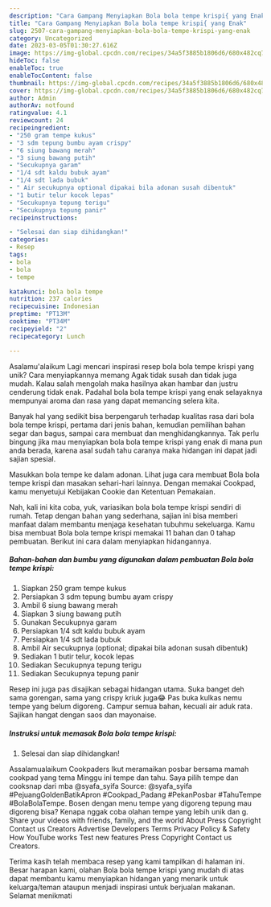 ```yaml
---
description: "Cara Gampang Menyiapkan Bola bola tempe krispi{ yang Enak"
title: "Cara Gampang Menyiapkan Bola bola tempe krispi{ yang Enak"
slug: 2507-cara-gampang-menyiapkan-bola-bola-tempe-krispi-yang-enak
category: Uncategorized
date: 2023-03-05T01:30:27.616Z
image: https://img-global.cpcdn.com/recipes/34a5f3885b1806d6/680x482cq70/bola-bola-tempe-krispi-foto-resep-utama.jpg
hideToc: false
enableToc: true
enableTocContent: false
thumbnail: https://img-global.cpcdn.com/recipes/34a5f3885b1806d6/680x482cq70/bola-bola-tempe-krispi-foto-resep-utama.jpg
cover: https://img-global.cpcdn.com/recipes/34a5f3885b1806d6/680x482cq70/bola-bola-tempe-krispi-foto-resep-utama.jpg
author: Admin
authorAv: notfound
ratingvalue: 4.1
reviewcount: 24
recipeingredient:
- "250 gram tempe kukus"
- "3 sdm tepung bumbu ayam crispy"
- "6 siung bawang merah"
- "3 siung bawang putih"
- "Secukupnya garam"
- "1/4 sdt kaldu bubuk ayam"
- "1/4 sdt lada bubuk"
- " Air secukupnya optional dipakai bila adonan susah dibentuk"
- "1 butir telur kocok lepas"
- "Secukupnya tepung terigu"
- "Secukupnya tepung panir"
recipeinstructions:

- "Selesai dan siap dihidangkan!"
categories:
- Resep
tags:
- bola
- bola
- tempe

katakunci: bola bola tempe 
nutrition: 237 calories
recipecuisine: Indonesian
preptime: "PT13M"
cooktime: "PT34M"
recipeyield: "2"
recipecategory: Lunch

---
```



Asalamu'alaikum Lagi mencari inspirasi resep bola bola tempe krispi yang unik? Cara menyiapkannya memang Agak tidak susah dan tidak juga mudah. Kalau salah mengolah maka hasilnya akan hambar dan justru cenderung tidak enak. Padahal bola bola tempe krispi yang enak selayaknya mempunyai aroma dan rasa yang dapat memancing selera kita.


Banyak hal yang sedikit bisa berpengaruh terhadap kualitas rasa dari bola bola tempe krispi, pertama dari jenis bahan, kemudian pemilihan bahan segar dan bagus, sampai cara membuat dan menghidangkannya. Tak perlu bingung jika mau menyiapkan bola bola tempe krispi yang enak di mana pun anda berada, karena asal sudah tahu caranya maka hidangan ini dapat jadi sajian spesial.

Masukkan bola tempe ke dalam adonan. Lihat juga cara membuat Bola bola tempe krispi dan masakan sehari-hari lainnya. Dengan memakai Cookpad, kamu menyetujui Kebijakan Cookie dan Ketentuan Pemakaian.


Nah, kali ini kita coba, yuk, variasikan bola bola tempe krispi sendiri di rumah. Tetap dengan bahan yang sederhana, sajian ini bisa memberi manfaat dalam membantu menjaga kesehatan tubuhmu sekeluarga. Kamu bisa membuat Bola bola tempe krispi memakai 11 bahan dan 0 tahap pembuatan. Berikut ini cara dalam menyiapkan hidangannya.

<!--inarticleads1-->

##### Bahan-bahan dan bumbu yang digunakan dalam pembuatan Bola bola tempe krispi:

1. Siapkan 250 gram tempe kukus
1. Persiapkan 3 sdm tepung bumbu ayam crispy
1. Ambil 6 siung bawang merah
1. Siapkan 3 siung bawang putih
1. Gunakan Secukupnya garam
1. Persiapkan 1/4 sdt kaldu bubuk ayam
1. Persiapkan 1/4 sdt lada bubuk
1. Ambil  Air secukupnya (optional; dipakai bila adonan susah dibentuk)
1. Sediakan 1 butir telur, kocok lepas
1. Sediakan Secukupnya tepung terigu
1. Sediakan Secukupnya tepung panir


Resep ini juga pas disajikan sebagai hidangan utama. Suka banget deh sama gorengan, sama yang crispy kriuk juga😂 Pas buka kulkas nemu tempe yang belum digoreng. Campur semua bahan, kecuali air aduk rata. Sajikan hangat dengan saos dan mayonaise. 

<!--inarticleads2-->

##### Instruksi untuk memasak Bola bola tempe krispi:


1. Selesai dan siap dihidangkan!

Assalamualaikum Cookpaders Ikut meramaikan posbar bersama mamah cookpad yang tema Minggu ini tempe dan tahu. Saya pilih tempe dan cooksnap dari mba @syafa_syifa Source: @syafa_syifa #PejuangGoldenBatikApron #Cookpad_Padang #PekanPosbar #TahuTempe #BolaBolaTempe. Bosen dengan menu tempe yang digoreng tepung mau digoreng bisa? Kenapa nggak coba olahan tempe yang lebih unik dan g. Share your videos with friends, family, and the world About Press Copyright Contact us Creators Advertise Developers Terms Privacy Policy &amp; Safety How YouTube works Test new features Press Copyright Contact us Creators. 

Terima kasih telah membaca resep yang kami tampilkan di halaman ini. Besar harapan kami, olahan Bola bola tempe krispi yang mudah di atas dapat membantu kamu menyiapkan hidangan yang menarik untuk keluarga/teman ataupun menjadi inspirasi untuk berjualan makanan. Selamat menikmati
